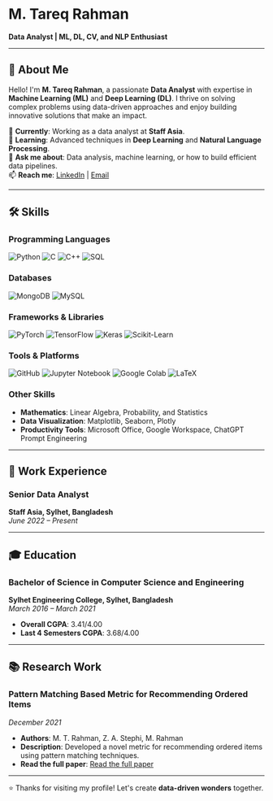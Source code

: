 # M. Tareq Rahman  
**Data Analyst | ML, DL, CV, and NLP Enthusiast**  

---

## 👋 About Me  
Hello! I'm **M. Tareq Rahman**, a passionate **Data Analyst** with expertise in **Machine Learning (ML)** and **Deep Learning (DL)**. I thrive on solving complex problems using data-driven approaches and enjoy building innovative solutions that make an impact.  

🔭 **Currently**: Working as a data analyst at **Staff Asia**.  
🌱 **Learning**: Advanced techniques in **Deep Learning** and **Natural Language Processing**.  
💬 **Ask me about**: Data analysis, machine learning, or how to build efficient data pipelines.  
📫 **Reach me**: [LinkedIn](https://www.linkedin.com/in/m-tareq-rahman/) | [Email](mailto:m.tareq@sec.ac.bd)  

---

## 🛠️ Skills  

### **Programming Languages**  
![Python](https://img.shields.io/badge/Python-3776AB?style=for-the-badge&logo=python&logoColor=white)
![C](https://img.shields.io/badge/C-A8B9CC?style=for-the-badge&logo=c&logoColor=white)
![C++](https://img.shields.io/badge/C%2B%2B-00599C?style=for-the-badge&logo=c%2B%2B&logoColor=white)
![SQL](https://img.shields.io/badge/SQL-4479A1?style=for-the-badge&logo=mysql&logoColor=white)

### **Databases**  
![MongoDB](https://img.shields.io/badge/MongoDB-47A248?style=for-the-badge&logo=mongodb&logoColor=white)
![MySQL](https://img.shields.io/badge/MySQL-4479A1?style=for-the-badge&logo=mysql&logoColor=white)

### **Frameworks & Libraries**  
![PyTorch](https://img.shields.io/badge/PyTorch-EE4C2C?style=for-the-badge&logo=pytorch&logoColor=white)
![TensorFlow](https://img.shields.io/badge/TensorFlow-FF6F00?style=for-the-badge&logo=tensorflow&logoColor=white)
![Keras](https://img.shields.io/badge/Keras-D00000?style=for-the-badge&logo=keras&logoColor=white)
![Scikit-Learn](https://img.shields.io/badge/Scikit_Learn-F7931E?style=for-the-badge&logo=scikit-learn&logoColor=white)

### **Tools & Platforms**  
![GitHub](https://img.shields.io/badge/GitHub-181717?style=for-the-badge&logo=github&logoColor=white)
![Jupyter Notebook](https://img.shields.io/badge/Jupyter-F37626?style=for-the-badge&logo=jupyter&logoColor=white)
![Google Colab](https://img.shields.io/badge/Google_Colab-F9AB00?style=for-the-badge&logo=google-colab&logoColor=white)
![LaTeX](https://img.shields.io/badge/LaTeX-008080?style=for-the-badge&logo=latex&logoColor=white)

### **Other Skills**  
- **Mathematics**: Linear Algebra, Probability, and Statistics  
- **Data Visualization**: Matplotlib, Seaborn, Plotly  
- **Productivity Tools**: Microsoft Office, Google Workspace, ChatGPT Prompt Engineering  

---

## 💼 Work Experience  

### **Senior Data Analyst**  
**Staff Asia, Sylhet, Bangladesh**  
*June 2022 – Present* 

---

## 🎓 Education  

### **Bachelor of Science in Computer Science and Engineering**  
**Sylhet Engineering College, Sylhet, Bangladesh**  
*March 2016 – March 2021*  
- **Overall CGPA**: 3.41/4.00  
- **Last 4 Semesters CGPA**: 3.68/4.00  

---

## 📚 Research Work  

### **Pattern Matching Based Metric for Recommending Ordered Items**  
*December 2021*  
- **Authors**: M. T. Rahman, Z. A. Stephi, M. Rahman  
- **Description**: Developed a novel metric for recommending ordered items using pattern matching techniques.  
- **Read the full paper**: [Read the full paper](https://ieeexplore.ieee.org/abstract/document/9718931)

---

⭐️ Thanks for visiting my profile! Let's create **data-driven wonders** together.  
